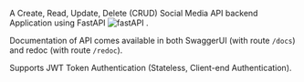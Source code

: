 A Create, Read, Update, Delete (CRUD) Social Media API backend Application using FastAPI ![fastAPI](https://upload.wikimedia.org/wikiversity/en/thumb/8/8c/FastAPI_logo.png/800px-FastAPI_logo.png)
.

Documentation of API comes available in both SwaggerUI (with route `/docs`) and redoc (with route `/redoc`).

Supports JWT Token Authentication (Stateless, Client-end Authentication).



